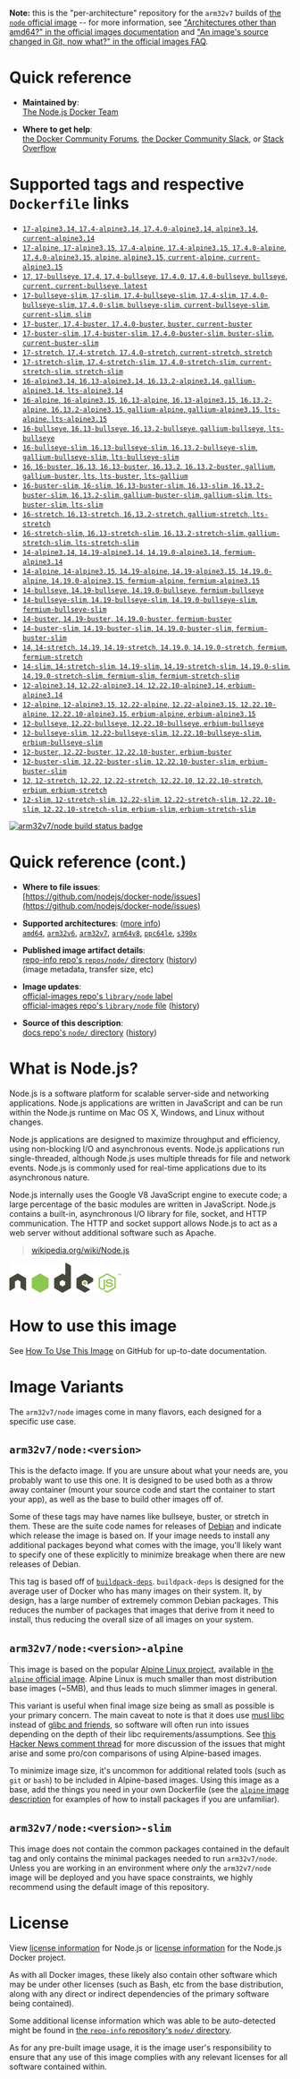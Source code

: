 <!--

********************************************************************************

WARNING:

    DO NOT EDIT "node/README.md"

    IT IS AUTO-GENERATED

    (from the other files in "node/" combined with a set of templates)

********************************************************************************

-->

**Note:** this is the "per-architecture" repository for the `arm32v7` builds of [the `node` official image](https://hub.docker.com/_/node) -- for more information, see ["Architectures other than amd64?" in the official images documentation](https://github.com/docker-library/official-images#architectures-other-than-amd64) and ["An image's source changed in Git, now what?" in the official images FAQ](https://github.com/docker-library/faq#an-images-source-changed-in-git-now-what).

# Quick reference

-	**Maintained by**:  
	[The Node.js Docker Team](https://github.com/nodejs/docker-node)

-	**Where to get help**:  
	[the Docker Community Forums](https://forums.docker.com/), [the Docker Community Slack](https://dockr.ly/slack), or [Stack Overflow](https://stackoverflow.com/search?tab=newest&q=docker)

# Supported tags and respective `Dockerfile` links

-	[`17-alpine3.14`, `17.4-alpine3.14`, `17.4.0-alpine3.14`, `alpine3.14`, `current-alpine3.14`](https://github.com/nodejs/docker-node/blob/5cafbd5b0462317bd024bb281af49585013473cd/17/alpine3.14/Dockerfile)
-	[`17-alpine`, `17-alpine3.15`, `17.4-alpine`, `17.4-alpine3.15`, `17.4.0-alpine`, `17.4.0-alpine3.15`, `alpine`, `alpine3.15`, `current-alpine`, `current-alpine3.15`](https://github.com/nodejs/docker-node/blob/5cafbd5b0462317bd024bb281af49585013473cd/17/alpine3.15/Dockerfile)
-	[`17`, `17-bullseye`, `17.4`, `17.4-bullseye`, `17.4.0`, `17.4.0-bullseye`, `bullseye`, `current`, `current-bullseye`, `latest`](https://github.com/nodejs/docker-node/blob/5cafbd5b0462317bd024bb281af49585013473cd/17/bullseye/Dockerfile)
-	[`17-bullseye-slim`, `17-slim`, `17.4-bullseye-slim`, `17.4-slim`, `17.4.0-bullseye-slim`, `17.4.0-slim`, `bullseye-slim`, `current-bullseye-slim`, `current-slim`, `slim`](https://github.com/nodejs/docker-node/blob/5cafbd5b0462317bd024bb281af49585013473cd/17/bullseye-slim/Dockerfile)
-	[`17-buster`, `17.4-buster`, `17.4.0-buster`, `buster`, `current-buster`](https://github.com/nodejs/docker-node/blob/5cafbd5b0462317bd024bb281af49585013473cd/17/buster/Dockerfile)
-	[`17-buster-slim`, `17.4-buster-slim`, `17.4.0-buster-slim`, `buster-slim`, `current-buster-slim`](https://github.com/nodejs/docker-node/blob/5cafbd5b0462317bd024bb281af49585013473cd/17/buster-slim/Dockerfile)
-	[`17-stretch`, `17.4-stretch`, `17.4.0-stretch`, `current-stretch`, `stretch`](https://github.com/nodejs/docker-node/blob/5cafbd5b0462317bd024bb281af49585013473cd/17/stretch/Dockerfile)
-	[`17-stretch-slim`, `17.4-stretch-slim`, `17.4.0-stretch-slim`, `current-stretch-slim`, `stretch-slim`](https://github.com/nodejs/docker-node/blob/5cafbd5b0462317bd024bb281af49585013473cd/17/stretch-slim/Dockerfile)
-	[`16-alpine3.14`, `16.13-alpine3.14`, `16.13.2-alpine3.14`, `gallium-alpine3.14`, `lts-alpine3.14`](https://github.com/nodejs/docker-node/blob/85ca3893867505ffbffbdf476722d3897fb3da98/16/alpine3.14/Dockerfile)
-	[`16-alpine`, `16-alpine3.15`, `16.13-alpine`, `16.13-alpine3.15`, `16.13.2-alpine`, `16.13.2-alpine3.15`, `gallium-alpine`, `gallium-alpine3.15`, `lts-alpine`, `lts-alpine3.15`](https://github.com/nodejs/docker-node/blob/85ca3893867505ffbffbdf476722d3897fb3da98/16/alpine3.15/Dockerfile)
-	[`16-bullseye`, `16.13-bullseye`, `16.13.2-bullseye`, `gallium-bullseye`, `lts-bullseye`](https://github.com/nodejs/docker-node/blob/85ca3893867505ffbffbdf476722d3897fb3da98/16/bullseye/Dockerfile)
-	[`16-bullseye-slim`, `16.13-bullseye-slim`, `16.13.2-bullseye-slim`, `gallium-bullseye-slim`, `lts-bullseye-slim`](https://github.com/nodejs/docker-node/blob/85ca3893867505ffbffbdf476722d3897fb3da98/16/bullseye-slim/Dockerfile)
-	[`16`, `16-buster`, `16.13`, `16.13-buster`, `16.13.2`, `16.13.2-buster`, `gallium`, `gallium-buster`, `lts`, `lts-buster`, `lts-gallium`](https://github.com/nodejs/docker-node/blob/85ca3893867505ffbffbdf476722d3897fb3da98/16/buster/Dockerfile)
-	[`16-buster-slim`, `16-slim`, `16.13-buster-slim`, `16.13-slim`, `16.13.2-buster-slim`, `16.13.2-slim`, `gallium-buster-slim`, `gallium-slim`, `lts-buster-slim`, `lts-slim`](https://github.com/nodejs/docker-node/blob/85ca3893867505ffbffbdf476722d3897fb3da98/16/buster-slim/Dockerfile)
-	[`16-stretch`, `16.13-stretch`, `16.13.2-stretch`, `gallium-stretch`, `lts-stretch`](https://github.com/nodejs/docker-node/blob/85ca3893867505ffbffbdf476722d3897fb3da98/16/stretch/Dockerfile)
-	[`16-stretch-slim`, `16.13-stretch-slim`, `16.13.2-stretch-slim`, `gallium-stretch-slim`, `lts-stretch-slim`](https://github.com/nodejs/docker-node/blob/85ca3893867505ffbffbdf476722d3897fb3da98/16/stretch-slim/Dockerfile)
-	[`14-alpine3.14`, `14.19-alpine3.14`, `14.19.0-alpine3.14`, `fermium-alpine3.14`](https://github.com/nodejs/docker-node/blob/b36041b26d8423f1838fb8232411a12f882cbb6a/14/alpine3.14/Dockerfile)
-	[`14-alpine`, `14-alpine3.15`, `14.19-alpine`, `14.19-alpine3.15`, `14.19.0-alpine`, `14.19.0-alpine3.15`, `fermium-alpine`, `fermium-alpine3.15`](https://github.com/nodejs/docker-node/blob/b36041b26d8423f1838fb8232411a12f882cbb6a/14/alpine3.15/Dockerfile)
-	[`14-bullseye`, `14.19-bullseye`, `14.19.0-bullseye`, `fermium-bullseye`](https://github.com/nodejs/docker-node/blob/b36041b26d8423f1838fb8232411a12f882cbb6a/14/bullseye/Dockerfile)
-	[`14-bullseye-slim`, `14.19-bullseye-slim`, `14.19.0-bullseye-slim`, `fermium-bullseye-slim`](https://github.com/nodejs/docker-node/blob/b36041b26d8423f1838fb8232411a12f882cbb6a/14/bullseye-slim/Dockerfile)
-	[`14-buster`, `14.19-buster`, `14.19.0-buster`, `fermium-buster`](https://github.com/nodejs/docker-node/blob/b36041b26d8423f1838fb8232411a12f882cbb6a/14/buster/Dockerfile)
-	[`14-buster-slim`, `14.19-buster-slim`, `14.19.0-buster-slim`, `fermium-buster-slim`](https://github.com/nodejs/docker-node/blob/b36041b26d8423f1838fb8232411a12f882cbb6a/14/buster-slim/Dockerfile)
-	[`14`, `14-stretch`, `14.19`, `14.19-stretch`, `14.19.0`, `14.19.0-stretch`, `fermium`, `fermium-stretch`](https://github.com/nodejs/docker-node/blob/b36041b26d8423f1838fb8232411a12f882cbb6a/14/stretch/Dockerfile)
-	[`14-slim`, `14-stretch-slim`, `14.19-slim`, `14.19-stretch-slim`, `14.19.0-slim`, `14.19.0-stretch-slim`, `fermium-slim`, `fermium-stretch-slim`](https://github.com/nodejs/docker-node/blob/b36041b26d8423f1838fb8232411a12f882cbb6a/14/stretch-slim/Dockerfile)
-	[`12-alpine3.14`, `12.22-alpine3.14`, `12.22.10-alpine3.14`, `erbium-alpine3.14`](https://github.com/nodejs/docker-node/blob/40ac15da3755945e22116d228f1cff8f5048a4ea/12/alpine3.14/Dockerfile)
-	[`12-alpine`, `12-alpine3.15`, `12.22-alpine`, `12.22-alpine3.15`, `12.22.10-alpine`, `12.22.10-alpine3.15`, `erbium-alpine`, `erbium-alpine3.15`](https://github.com/nodejs/docker-node/blob/40ac15da3755945e22116d228f1cff8f5048a4ea/12/alpine3.15/Dockerfile)
-	[`12-bullseye`, `12.22-bullseye`, `12.22.10-bullseye`, `erbium-bullseye`](https://github.com/nodejs/docker-node/blob/40ac15da3755945e22116d228f1cff8f5048a4ea/12/bullseye/Dockerfile)
-	[`12-bullseye-slim`, `12.22-bullseye-slim`, `12.22.10-bullseye-slim`, `erbium-bullseye-slim`](https://github.com/nodejs/docker-node/blob/40ac15da3755945e22116d228f1cff8f5048a4ea/12/bullseye-slim/Dockerfile)
-	[`12-buster`, `12.22-buster`, `12.22.10-buster`, `erbium-buster`](https://github.com/nodejs/docker-node/blob/40ac15da3755945e22116d228f1cff8f5048a4ea/12/buster/Dockerfile)
-	[`12-buster-slim`, `12.22-buster-slim`, `12.22.10-buster-slim`, `erbium-buster-slim`](https://github.com/nodejs/docker-node/blob/40ac15da3755945e22116d228f1cff8f5048a4ea/12/buster-slim/Dockerfile)
-	[`12`, `12-stretch`, `12.22`, `12.22-stretch`, `12.22.10`, `12.22.10-stretch`, `erbium`, `erbium-stretch`](https://github.com/nodejs/docker-node/blob/40ac15da3755945e22116d228f1cff8f5048a4ea/12/stretch/Dockerfile)
-	[`12-slim`, `12-stretch-slim`, `12.22-slim`, `12.22-stretch-slim`, `12.22.10-slim`, `12.22.10-stretch-slim`, `erbium-slim`, `erbium-stretch-slim`](https://github.com/nodejs/docker-node/blob/40ac15da3755945e22116d228f1cff8f5048a4ea/12/stretch-slim/Dockerfile)

[![arm32v7/node build status badge](https://img.shields.io/jenkins/s/https/doi-janky.infosiftr.net/job/multiarch/job/arm32v7/job/node.svg?label=arm32v7/node%20%20build%20job)](https://doi-janky.infosiftr.net/job/multiarch/job/arm32v7/job/node/)

# Quick reference (cont.)

-	**Where to file issues**:  
	[https://github.com/nodejs/docker-node/issues](https://github.com/nodejs/docker-node/issues)

-	**Supported architectures**: ([more info](https://github.com/docker-library/official-images#architectures-other-than-amd64))  
	[`amd64`](https://hub.docker.com/r/amd64/node/), [`arm32v6`](https://hub.docker.com/r/arm32v6/node/), [`arm32v7`](https://hub.docker.com/r/arm32v7/node/), [`arm64v8`](https://hub.docker.com/r/arm64v8/node/), [`ppc64le`](https://hub.docker.com/r/ppc64le/node/), [`s390x`](https://hub.docker.com/r/s390x/node/)

-	**Published image artifact details**:  
	[repo-info repo's `repos/node/` directory](https://github.com/docker-library/repo-info/blob/master/repos/node) ([history](https://github.com/docker-library/repo-info/commits/master/repos/node))  
	(image metadata, transfer size, etc)

-	**Image updates**:  
	[official-images repo's `library/node` label](https://github.com/docker-library/official-images/issues?q=label%3Alibrary%2Fnode)  
	[official-images repo's `library/node` file](https://github.com/docker-library/official-images/blob/master/library/node) ([history](https://github.com/docker-library/official-images/commits/master/library/node))

-	**Source of this description**:  
	[docs repo's `node/` directory](https://github.com/docker-library/docs/tree/master/node) ([history](https://github.com/docker-library/docs/commits/master/node))

# What is Node.js?

Node.js is a software platform for scalable server-side and networking applications. Node.js applications are written in JavaScript and can be run within the Node.js runtime on Mac OS X, Windows, and Linux without changes.

Node.js applications are designed to maximize throughput and efficiency, using non-blocking I/O and asynchronous events. Node.js applications run single-threaded, although Node.js uses multiple threads for file and network events. Node.js is commonly used for real-time applications due to its asynchronous nature.

Node.js internally uses the Google V8 JavaScript engine to execute code; a large percentage of the basic modules are written in JavaScript. Node.js contains a built-in, asynchronous I/O library for file, socket, and HTTP communication. The HTTP and socket support allows Node.js to act as a web server without additional software such as Apache.

> [wikipedia.org/wiki/Node.js](https://en.wikipedia.org/wiki/Node.js)

![logo](https://raw.githubusercontent.com/docker-library/docs/01c12653951b2fe592c1f93a13b4e289ada0e3a1/node/logo.png)

# How to use this image

See [How To Use This Image](https://github.com/nodejs/docker-node/blob/master/README.md#how-to-use-this-image) on GitHub for up-to-date documentation.

# Image Variants

The `arm32v7/node` images come in many flavors, each designed for a specific use case.

## `arm32v7/node:<version>`

This is the defacto image. If you are unsure about what your needs are, you probably want to use this one. It is designed to be used both as a throw away container (mount your source code and start the container to start your app), as well as the base to build other images off of.

Some of these tags may have names like bullseye, buster, or stretch in them. These are the suite code names for releases of [Debian](https://wiki.debian.org/DebianReleases) and indicate which release the image is based on. If your image needs to install any additional packages beyond what comes with the image, you'll likely want to specify one of these explicitly to minimize breakage when there are new releases of Debian.

This tag is based off of [`buildpack-deps`](https://hub.docker.com/_/buildpack-deps/). `buildpack-deps` is designed for the average user of Docker who has many images on their system. It, by design, has a large number of extremely common Debian packages. This reduces the number of packages that images that derive from it need to install, thus reducing the overall size of all images on your system.

## `arm32v7/node:<version>-alpine`

This image is based on the popular [Alpine Linux project](https://alpinelinux.org), available in [the `alpine` official image](https://hub.docker.com/_/alpine). Alpine Linux is much smaller than most distribution base images (~5MB), and thus leads to much slimmer images in general.

This variant is useful when final image size being as small as possible is your primary concern. The main caveat to note is that it does use [musl libc](https://musl.libc.org) instead of [glibc and friends](https://www.etalabs.net/compare_libcs.html), so software will often run into issues depending on the depth of their libc requirements/assumptions. See [this Hacker News comment thread](https://news.ycombinator.com/item?id=10782897) for more discussion of the issues that might arise and some pro/con comparisons of using Alpine-based images.

To minimize image size, it's uncommon for additional related tools (such as `git` or `bash`) to be included in Alpine-based images. Using this image as a base, add the things you need in your own Dockerfile (see the [`alpine` image description](https://hub.docker.com/_/alpine/) for examples of how to install packages if you are unfamiliar).

## `arm32v7/node:<version>-slim`

This image does not contain the common packages contained in the default tag and only contains the minimal packages needed to run `arm32v7/node`. Unless you are working in an environment where *only* the `arm32v7/node` image will be deployed and you have space constraints, we highly recommend using the default image of this repository.

# License

View [license information](https://github.com/nodejs/node/blob/master/LICENSE) for Node.js or [license information](https://github.com/nodejs/docker-node/blob/master/LICENSE) for the Node.js Docker project.

As with all Docker images, these likely also contain other software which may be under other licenses (such as Bash, etc from the base distribution, along with any direct or indirect dependencies of the primary software being contained).

Some additional license information which was able to be auto-detected might be found in [the `repo-info` repository's `node/` directory](https://github.com/docker-library/repo-info/tree/master/repos/node).

As for any pre-built image usage, it is the image user's responsibility to ensure that any use of this image complies with any relevant licenses for all software contained within.
